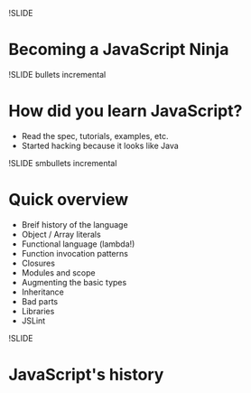 !SLIDE
# Becoming a JavaScript Ninja #

!SLIDE bullets incremental
# How did you learn JavaScript? #

* Read the spec, tutorials, examples, etc.
* Started hacking because it looks like Java

!SLIDE smbullets incremental
# Quick overview #

* Breif history of the language
* Object / Array literals
* Functional language (lambda!)
* Function invocation patterns
* Closures
* Modules and scope
* Augmenting the basic types
* Inheritance
* Bad parts
* Libraries
* JSLint

!SLIDE
# JavaScript's history #

